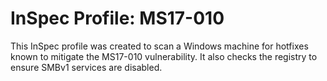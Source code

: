 # InSpec Profile: MS17-010

This InSpec profile was created to scan a Windows machine for hotfixes known
to mitigate the MS17-010 vulnerability. It also checks the registry to ensure
SMBv1 services are disabled.
